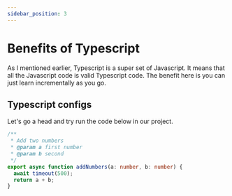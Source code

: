```yaml
---
sidebar_position: 3
---
```


# Benefits of Typescript

As I mentioned earlier, Typescript is a super set of Javascript. It means that all the Javascript code is valid Typescript code. The benefit here is you can just learn incrementally as you go.

## Typescript configs

Let's go a head and try run the code below in our project.

```ts title='index.ts'
/**
 * Add two numbers
 * @param a first number
 * @param b second
 */
export async function addNumbers(a: number, b: number) {
  await timeout(500);
  return a + b;
}
```
